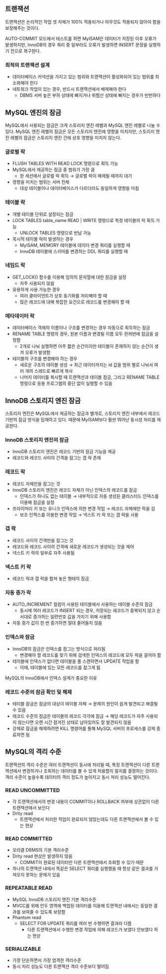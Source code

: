 ## 트랜잭션

트랜잭션은 논리적인 작업 셋 자체가 100% 적용되거나 아무것도 적용되지 않아야 함을 보장해주는 것이다.

AUTO-COMMIT 모드에서 테스트를 하면 MyISAM은 데이터가 저장된 이후 오류가 발생하지만, InnoDB의 경우 쿼리 중 일부라도 오류가 발생하면 INSERT 문장을 실행하기 전으로 복구한다.

### 최적의 트랜잭션 설계

- 데이터베이스 커넥션을 가지고 있는 범위와 트랜잭션이 활성화되어 있는 범위를 최소화해야 한다
- 네트워크 작업이 있는 경우, 반드시 트랜잭션에서 배제해야 한다
    - DBMS 서버 높은 부하 상태에 빠지거나 위험산 상태에 빠지는 경우가 빈번하다

## MySQL 엔진의 잠금

MySQL에서 사용되는 잠금은 크게 스토리지 엔진 레벨과 MySQL 엔진 레벨로 나눌 수 있다. MySQL 엔진 레벨의 잠금은 모든 스토리지 엔진에 영향을 미치지만, 스토리지 엔진 레벨의 잠금은 스토리지 엔진 간에 상호 영향을 미치지 않는다.

### 글로벌 락

- FLUSH TABLES WITH READ LOCK 명령으로 획득 가능
- MySQL에서 제공하는 잠금 중 범위가 가장 큼
    - 한 세션에서 글로벌 락 획득 → 글로벌 락이 해제될 때까지 대기
- 영향을 미치는 범위는 서버 전체
    - 대상 테이블이나 데이터베이스가 다르더라도 동일하게 영향을 미침

### 테이블 락

- 개별 테이블 단위로 설정되는 잠금
- LOCK TABLES table_name READ | WRITE 명령으로 특정 테이블의 락 획득 가능
    - UNLOCK TABLES 명령으로 반납 가능
- 묵시적 테이블 락이 발생하는 경우
    - MyISAM, MEMORY 테이블에 데이터 변경 쿼리를 실행할 때
    - InnoDB 테이블에 스키마를 변경하는 DDL 쿼리를 실행할 때

### 네임드 락

- GET_LOCK() 함수를 이용해 임의의 문자열에 대한 잠금을 설정
    - 자주 사용되지 않음
- 유용하게 사용 가능한 경우
    - 여러 클라이언트가 상호 동기화를 처리해야 할 때
    - 많은 레코드에 대해 복잡한 요건으로 레코드를 변경해야 할 때

### 메타데이터 락

- 데이터베이스 객체의 이름이나 구조를 변경하는 경우 자동으로 획득하는 잠금
- RENAME TABLE 명령의 경우, 원본 이름과 변경될 이름 모두 한꺼번에 잠금을 설정함
    - 2개로 나눠 실행하면 아주 짧은 순간이지만 테이블이 존재하지 않는 순간이 생겨 오류가 발생함
- 테이블의 구조를 변경해야 하는 경우
    - 새로운 구조의 테이블 생성 → 최근 데이터까지는 id 값을 범위 별로 나눠서 여러 개의 스레드로 빠르게 복사
    - 나머지 데이터를 복사할 때 트랜잭션과 테이블 잠금, 그리고 RENAME TABLE 명령으로 응용 프로그램의 중단 없이 실행할 수 있음

## InnoDB 스토리지 엔진 잠금

스토리지 엔진은 MySQL에서 제공하는 잠금과 별개로, 스토리지 엔진 내부에서 레코드 기반의 잠금 방식을 탑재하고 있다. 때문에 MyISAM보다 훨씬 뛰어난 동시성 처리를 제공한다.

### InnoDB 스토리지 엔진의 잠금

- InnoDB 스토리지 엔진은 레코드 기반의 잠금 기능을 제공
- 레코드와 레코드 사이의 간격을 잠그는 갭 락 존재

### 레코드 락

- 레코드 자체만을 잠그는 것
- InnoDB 스토리지 엔진은 레코드 자체가 아닌 인덱스의 레코드를 잠금
    - 인덱스가 하나도 없는 테이블 → 내부적으로 자동 생성된 클러스터드 인덱스를 이용해 잠금을 설정
- 프라이머리 키 또는 유니크 인덱스에 의한 변경 작업 → 레코드 자체에만 락을 검
    - 보조 인잭스를 이용한 변경 작업 → 넥스트 키 락 또는 갭 락을 사용

### 갭 락

- 레코드 사이의 간격만을 잠그는 것
- 레코드와 레코드 사이의 간격에 새로운 레코드가 생성되는 것을 제어
- 넥스트 키 락의 일부로 자주 사용됨

### 넥스트 키 락

- 레코드 락과 갭 락을 합쳐 놓은 형태의 잠금

### 자동 증가 락

- AUTO_INCREMENT 컬럼이 사용된 테이블에서 사용하는 테이블 수준의 잠금
    - 동시에 여러 레코드가 INSERT 되는 경우, 저장되는 레코드가 중복되지 않고 순서대로 증가하는 일련번호 값을 가지기 위해 사용함
- 자동 증가 값이 한 번 증가하면 절대 줄어들지 않음

### 인덱스와 잠금

- InnoDB의 잠금은 인덱스를 잠그는 방식으로 처리됨
    - 변경해야 할 레코드를 찾기 위해 검색한 인덱스의 레코드에 모두 락을 걸어야 함
- 테이블에 인덱스가 없다면 테이블을 풀 스캔하면서 UPDATE 작업을 함
    - 이때, 테이블에 있는 모든 레코드를 잠그게 됨

MySQL의 InnoDB에서 인덱스 설계가 중요한 이유

### 레코드 수준의 잠금 확인 및 해제

- 테이블 잠금은 잠금의 대상이 테이블 자체 → 문제의 원인이 쉽게 발견되고 해결될 수 있음
- 레코드 수준의 잠금은 테이블의 레코드 각각에 잠금 → 해당 레코드가 자주 사용되지 않는다면 오랜 시간 잠겨진 상태로 남아있어도 잘 발견되지 않음
- 강제로 잠금을 해제하려면 KILL 명령어를 통해 MySQL 서버의 프로세스를 강제 종료하면 됨

## MySQL의 격리 수준

트랜잭션의 격리 수준은 여러 트랜잭션이 동시에 처리될 때, 특정 트랜잭션이 다른 트랜잭션에서 변경하거나 조회하는 데이터를 볼 수 있게 허용할지 말지를 결정하는 것이다. 격리 수준이 높을수록 데이터의 격리 정도가 높아지고 동시 처리 성능도 떨어진다.

### READ UNCOMMITTED

- 각 트랜잭션에서의 변경 내용이 COMMIT이나 ROLLBACK 여부에 상관없이 다른 트랜잭션에서 보인다
- Drity read
    - 트랜잭션에서 처리한 적업이 완료되지 않았는데도 다른 트랜잭션에서 볼 수 있는 현상

### READ COMMITTED

- 오라클 DBMS의 기본 격리수준
- Drity read 현상은 발생하지 않음
    - COMMIT이 완료된 데이터만 다른 트랜잭션에서 조회할 수 있기 때문
- 하나의 트랜잭션 내에서 똑같은 SELECT 쿼리를 실행했을 때 항상 같은 결과를 가져오지 못하는 문제가 있음

### REPEATABLE READ

- MySQL InnoDB 스토리지 엔진 기본 격리수준
- MVCC를 위해 언두 영역에 백업된 데이터를 이용해 트랜잭션 내에서는 동일한 결과를 보여줄 수 있도록 보장함
- Phantom read
    - SELECT FOR UPDATE 쿼리를 여러 번 수행하면 결과라 다름
        - 다른 트랜잭션에서 수행한 변경 작업에 의해 레코드가 보였다 안보였다 하는 현상

### SERIALIZABLE

- 가장 단순하면서 가장 엄격한 격리수준
- 동시 처리 성능도 다른 트랜잭션 격리 수준보다 떨어짐
